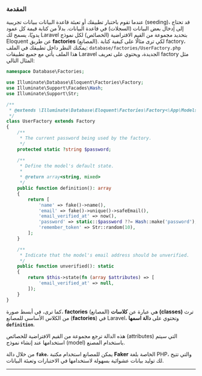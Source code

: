 ### المقدمة

عندما تقوم باختبار تطبيقك أو تعبئة قاعدة البيانات ببيانات تجريبية (seeding)، قد تحتاج إلى إدخال بعض البيانات (السجلات) في قاعدة البيانات.
بدلاً من كتابة قيمة كل عمود يدويًا، يسمح لك Laravel بتحديد مجموعة من القيم الافتراضية (الخصائص) لكل نموذج Eloquent عن طريق **factories** (المصانع).
لكي ترى مثالًا على كيفية كتابة factory، يمكنك النظر داخل تطبيقك في الملف: `database/factories/UserFactory.php`   
هذا الملف يأتي مع جميع تطبيقات Laravel الجديدة، ويحتوي على تعريف factory مثل المثال التالي:

```php
namespace Database\Factories;

use Illuminate\Database\Eloquent\Factories\Factory;
use Illuminate\Support\Facades\Hash;
use Illuminate\Support\Str;

/**
 * @extends \Illuminate\Database\Eloquent\Factories\Factory<\App\Models\User>
 */
class UserFactory extends Factory
{
    /**
     * The current password being used by the factory.
     */
    protected static ?string $password;

    /**
     * Define the model's default state.
     *
     * @return array<string, mixed>
     */
    public function definition(): array
    {
        return [
            'name' => fake()->name(),
            'email' => fake()->unique()->safeEmail(),
            'email_verified_at' => now(),
            'password' => static::$password ??= Hash::make('password'),
            'remember_token' => Str::random(10),
        ];
    }

    /**
     * Indicate that the model's email address should be unverified.
     */
    public function unverified(): static
    {
        return $this->state(fn (array $attributes) => [
            'email_verified_at' => null,
        ]);
    }
}
```

كما ترى، في أبسط صورة، **factories** (المصانع) هي عبارة عن **كلاسات (classes)** ترث من الكلاس الأساسي للمصانع (**factories**) في Laravel، وتحتوي على **دالة اسمها `definition`**.

هذه الدالة ترجع مجموعة من القيم الافتراضية للخصائص (attributes) التي سيتم استخدامها عند إنشاء نموذج (model) باستخدام المصنع.

من خلال دالة **`fake`**، يمكن للمصانع استخدام مكتبة **Faker** الخاصة بلغة PHP، والتي تتيح لك توليد بيانات عشوائية بسهولة لاستخدامها في الاختبارات وتعبئة البيانات.

---

